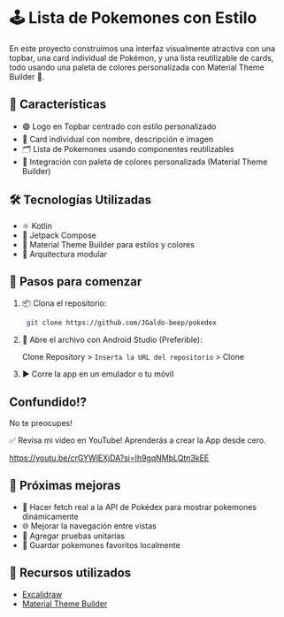 
# 🕹 Lista de Pokemones con Estilo

En este proyecto construimos una interfaz visualmente atractiva con una topbar, una card individual de Pokémon, y una lista reutilizable de cards, todo usando una paleta de colores personalizada con Material Theme Builder 🎨.

## 🧩 Características

- 🟣 Logo en Topbar centrado con estilo personalizado  
- 🧠 Card individual con nombre, descripción e imagen
- 🗂️ Lista de Pokemones usando componentes reutilizables  
- 🎨 Integración con paleta de colores personalizada (Material Theme Builder)

## 🛠 Tecnologías Utilizadas

- ⚛️ Kotlin
- 🎄 Jetpack Compose
- 🎨 Material Theme Builder para estilos y colores
- 📁 Arquitectura modular  

## 🚀 Pasos para comenzar

1. 📦 Clona el repositorio:
   ```bash
    git clone https://github.com/JGaldo-beep/pokedex
   ```
2. 📁 Abre el archivo con Android Studio (Preferible):

   Clone Repository > `Inserta la URL del repositorio` > Clone

3. ▶️ Corre la app en un emulador o tu móvil

## Confundido⁉
No te preocupes!

✅ Revisa mi video en YouTube! Aprenderás a crear la App desde cero.

https://youtu.be/crGYWlEXjDA?si=lh9gqNMbLQtn3kEE

## 🔮 Próximas mejoras

- 🔄 Hacer fetch real a la API de Pokédex para mostrar pokemones dinámicamente
- 🌐 Mejorar la navegación entre vistas
- 🧪 Agregar pruebas unitarias
- 💾 Guardar pokemones favoritos localmente

## 📌 Recursos utilizados

- [Excalidraw](https://excalidraw.com/)
- [Material Theme Builder](https://material-foundation.github.io/material-theme-builder/)
